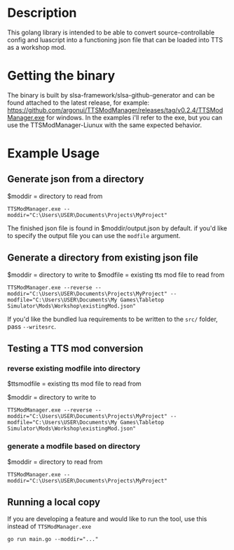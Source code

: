 # Description
This golang library is intended to be able to convert source-controllable config
and luascript into a functioning json file that can be loaded into TTS as a
workshop mod.

# Getting the binary

The binary is built by slsa-framework/slsa-github-generator and can be found attached to the latest release, for example: https://github.com/argonui/TTSModManager/releases/tag/v0.2.4/TTSModManager.exe for windows. In the examples i'll refer to the exe, but you can use the TTSModManager-Liunux with the same expected behavior.

# Example Usage
## Generate json from a directory
$moddir = directory to read from

```
TTSModManager.exe --moddir="C:\Users\USER\Documents\Projects\MyProject"
```

The finished json file is found in $moddir/output.json by default. if you'd like
to specify the output file you can use the `modfile` argument.

## Generate a directory from existing json file
$moddir = directory to write to
$modfile = existing tts mod file to read from

```
TTSModManager.exe --reverse --moddir="C:\Users\USER\Documents\Projects\MyProject" --modfile="C:\Users\USER\Documents\My Games\Tabletop Simulator\Mods\Workshop\existingMod.json"
```

If you'd like the bundled lua requirements to be written to the `src/` folder, pass `--writesrc`.

## Testing a TTS mod conversion
### reverse existing modfile into directory
$ttsmodfile = existing tts mod file to read from

$moddir = directory to write to
```
TTSModManager.exe --reverse --moddir="C:\Users\USER\Documents\Projects\MyProject" --modfile="C:\Users\USER\Documents\My Games\Tabletop Simulator\Mods\Workshop\existingMod.json"
```

### generate a modfile based on directory
$moddir = directory to read from
```
TTSModManager.exe --moddir="C:\Users\USER\Documents\Projects\MyProject"
```

## Running a local copy

If you are developing a feature and would like to run the tool, use this instead of `TTSModManager.exe`

```
go run main.go --moddir="..."
```
